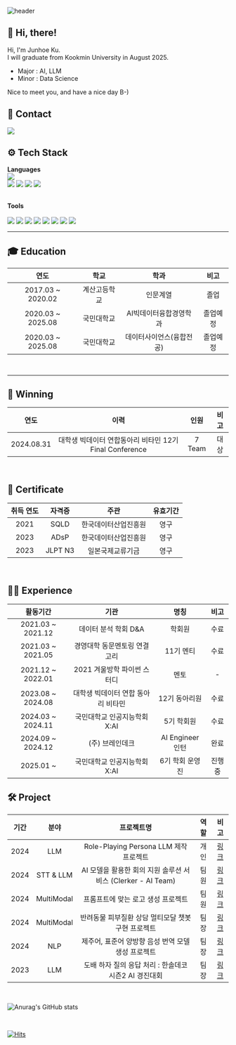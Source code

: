 <div align="left">  

![header](https://capsule-render.vercel.app/api?type=waving&height=320&color=gradient&text=JunhoeKu%20Github&section=header&reversal=false)  

## 👋 Hi, there!
Hi, I'm Junhoe Ku.\
I will graduate from Kookmin University in August 2025.
- Major : AI, LLM  
- Minor : Data Science  
	
Nice to meet you, and have a nice day B-)      
	  
## 💜 Contact
<img src="https://img.shields.io/badge/kujoon13413@gmail.com-EA4335?style=flat&logo=Gmail&logoColor=white"/>  

<br>
	    
##  ⚙️ Tech Stack
**Languages**
<br>
	<img src="https://img.shields.io/badge/Python-3776AB?style=flat&logo=Python&logoColor=white"/>  
 	<img src="https://img.shields.io/badge/Pytorch-EE4C2C?style=flat&logo=Pytorch&logoColor=white"/>
 	<img src="https://img.shields.io/badge/Pytest-3776AB?style=flat&logo=Pytest&logoColor=white"/>
	<img src="https://img.shields.io/badge/SQL-4479A1?style=flat&logo=MySQL&logoColor=white"/>
	<img src="https://img.shields.io/badge/Excel-217346?style=flat&logo=MicrosoftExcel&logoColor=white"/>  
<br>
	
**Tools**
<br>	
	<img src="https://img.shields.io/badge/Jupyter-F37626?style=flat&logo=Jupyter&logoColor=white"/>
	<img src="https://img.shields.io/badge/Google Colab-F9AB00?style=flat&logo=Google Colab&logoColor=white"/>
	<img src="https://img.shields.io/badge/VS Code-007ACC?style=flat&logo=Visual Studio Code&logoColor=white"/>
	<img src="https://img.shields.io/badge/Git-F05032?style=flat&logo=Git&logoColor=white"/>
	<img src="https://img.shields.io/badge/Github-181717?style=flat&logo=Github&logoColor=white"/>
	<img src="https://img.shields.io/badge/GitLab-FC6D26?style=flat&logo=GitLab&logoColor=white"/>
	<img src="https://img.shields.io/badge/Notion-000000?style=flat&logo=Notion&logoColor=white"/>
	<img src="https://img.shields.io/badge/Slack-4A154B?style=flat&logo=Slack&logoColor=white"/>
<br>
  
----
## 🎓 Education
| 연도 | 학교 | 학과 | 비고 |
| :------: | :------: | :------: | :------: |
| 2017.03 ~ 2020.02 | 계산고등학교 | 인문계열 | 졸업 |
| 2020.03 ~ 2025.08 | 국민대학교 | AI빅데이터융합경영학과 | 졸업예정 |
| 2020.03 ~ 2025.08 | 국민대학교 | 데이터사이언스(융합전공) | 졸업예정 |  
  
<br>

----
## 🏅 Winning
| 연도 | 이력 | 인원 | 비고 |
| :------: | :------: | :------: | :------: |
| 2024.08.31 | 대학생 빅데이터 연합동아리 비타민 12기 Final Conference | 7 Team | 대상 |

<br>

## 📜 Certificate  
| 취득 연도 | 자격증 | 주관 | 유효기간 |
| :------: | :------: | :------: | :------: |
|2021|SQLD|한국데이터산업진흥원|영구|
|2023|ADsP|한국데이터산업진흥원|영구|
|2023|JLPT N3|일본국제교류기금|영구|
  
<br>    

## 👩🏻 Experience  
| 활동기간 | 기관 | 명칭 | 비고 |
| :------: | :------: | :------: | :------: |
| 2021.03 ~ 2021.12 | 데이터 분석 학회 D&A | 학회원 | 수료 |
| 2021.03 ~ 2021.05 | 경영대학 동문멘토링 연결고리 | 11기 멘티 | 수료 |
| 2021.12 ~ 2022.01 | 2021 겨울방학 파이썬 스터디 | 멘토 | - |
| 2023.08 ~ 2024.08 | 대학생 빅데이터 연합 동아리 비타민 | 12기 동아리원 | 수료 |
| 2024.03 ~ 2024.11 | 국민대학교 인공지능학회 X:AI | 5기 학회원 | 수료 |
| 2024.09 ~ 2024.12 | (주) 브레인데크 | AI Engineer 인턴 | 완료 |
| 2025.01 ~ | 국민대학교 인공지능학회 X:AI | 6기 학회 운영진 | 진행중 |

## 🛠️ Project
| 기간 | 분야 | 프로젝트명 | 역할 | 비고 |
| :------: | :------: | :------: | :------: | :------: |
|2024| LLM | Role-Playing Persona LLM 제작 프로젝트 | 개인 | [링크](https://github.com/junhoeKu/LLM-Megumin) |
|2024| STT & LLM | AI 모델을 활용한 회의 지원 솔루션 서비스 (Clerker - AI Team) | 팀원 | [링크](https://github.com/junhoeKu/clerker-ai) |
|2024| MultiModal | 프롬프트에 맞는 로고 생성 프로젝트 | 팀원 | [링크](https://github.com/junhoeKu/Logo-Generation-for-Diffusion) |
|2024| MultiModal | 반려동물 피부질환 상담 멀티모달 챗봇 구현 프로젝트 |팀장| [링크](https://github.com/junhoeKu/Pet-skin-ImageCaptioning) |
|2024| NLP | 제주어, 표준어 양방향 음성 번역 모델 생성 프로젝트 |팀장| [링크](https://github.com/junhoeKu/Jeju-Translation) |
|2023| LLM | 도배 하자 질의 응답 처리 : 한솔데코 시즌2 AI 경진대회 | 팀장 | [링크](https://github.com/junhoeKu/Developing-LLM-with-dobaehaja) |


<br>
   
![Anurag's GitHub stats](https://github-readme-stats.vercel.app/api?username=junhoeKu&show_icons=true&theme=midnight-dracula)


<br>
	
[![Hits](https://hits.seeyoufarm.com/api/count/incr/badge.svg?url=https%3A%2F%2Fgithub.com%2FjunhoeKu&count_bg=%2379C83D&title_bg=%23555555&icon=&icon_color=%23E7E7E7&title=hits&edge_flat=false)](https://hits.seeyoufarm.com)
